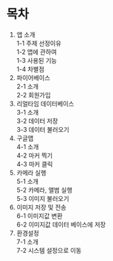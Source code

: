 # 목차
1. 앱 소개<br>
  1-1 주제 선정이유<br> 
  1-2 앱에 관하여<br>
  1-3 사용된 기능<br>
  1-4 차별점<br>
2. 파이어베이스<br>
  2-1 소개<br>
  2-2 회원가입<br>
3. 리얼타임 데이터베이스<br>
  3-1 소개<br>
  3-2 데이터 저장<br>
  3-3 데이터 불러오기<br>
4. 구글맵<br>
  4-1 소개<br>
  4-2 마커 찍기<br>
  4-3 마커 클릭<br>
5. 카메라 실행<br>
  5-1 소개<br>
  5-2 카메라, 앨범 실행<br>
  5-3 이미지 불러오기<br>
6. 이미지 저장 및 전송<br>
  6-1 이미지값 변환<br>
  6-2 이미지값 데이터 베이스에 저장<br>
7. 환경설정<br>
  7-1 소개<br>
  7-2 시스템 설정으로 이동


